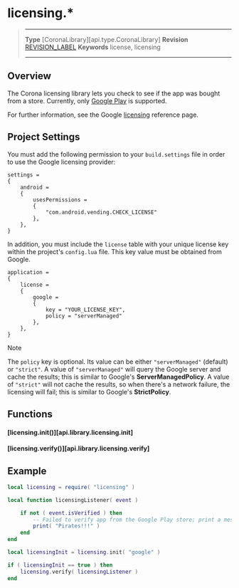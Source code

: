 # licensing.*

> --------------------- ------------------------------------------------------------------------------------------
> __Type__              [CoronaLibrary][api.type.CoronaLibrary]
> __Revision__          [REVISION_LABEL](REVISION_URL)
> __Keywords__          license, licensing
> --------------------- ------------------------------------------------------------------------------------------

## Overview

The Corona licensing library lets you check to see if the app was bought from a store. Currently, only [Google&nbsp;Play](http://developer.android.com/google/play/licensing/setting-up.html) is supported.

For further information, see the Google [licensing](http://developer.android.com/google/play/licensing/licensing-reference.html) reference page.


## Project Settings

You must add the following permission to your `build.settings` file in order to use the Google licensing provider:

``````{ brush="lua" gutter="false" first-line="1" highlight="[7]" }
settings =
{
	android =
	{
		usesPermissions =
		{
			"com.android.vending.CHECK_LICENSE"
		},
	},
}
``````

In addition, you must include the `license` table with your unique license key within the project's `config.lua` file. This key value must be obtained from Google.

``````{ brush="lua" gutter="false" first-line="1" highlight="[3,4,5,6,7,8,9,10]" }
application =
{
	license =
	{
		google =
		{
			key = "YOUR_LICENSE_KEY",
			policy = "serverManaged"
		},
	},
}
``````

<div class="guide-notebox">
<div class="notebox-title">Note</div>

The `policy` key is optional. Its value can be either `"serverManaged"` (default) or `"strict"`. A value of `"serverManaged"` will query the Google server and cache the results; this is similar to Google's __ServerManagedPolicy__. A value of `"strict"` will not cache the results, so when there's a network failure, the licensing will fail; this is similar to Google's __StrictPolicy__.

</div>


## Functions

#### [licensing.init()][api.library.licensing.init]

#### [licensing.verify()][api.library.licensing.verify]


## Example

``````lua
local licensing = require( "licensing" )

local function licensingListener( event )

	if not ( event.isVerified ) then
		-- Failed to verify app from the Google Play store; print a message
		print( "Pirates!!!" )
	end
end

local licensingInit = licensing.init( "google" )

if ( licensingInit == true ) then
	licensing.verify( licensingListener )
end
``````
